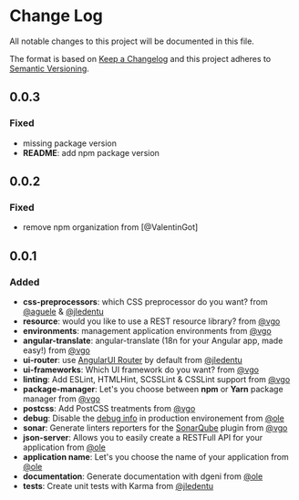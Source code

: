 # Change Log

All notable changes to this project will be documented in this file.

The format is based on [Keep a Changelog](http://keepachangelog.com/) and this project adheres to [Semantic Versioning](http://semver.org/).

## 0.0.3

### Fixed

- missing package version
- **README**: add npm package version

## 0.0.2

### Fixed

- remove npm organization from [@ValentinGot]

## 0.0.1

### Added

- **css-preprocessors**: which CSS preprocessor do you want? from [@aguele] & [@jledentu]
- **resource**: would you like to use a REST resource library? from [@vgo]
- **environments**: management application environments from [@vgo]
- **angular-translate**: angular-translate (18n for your Angular app, made easy!) from [@vgo]
- **ui-router**: use [AngularUI Router](https://github.com/angular-ui/ui-router) by default from [@jledentu]
- **ui-frameworks**: Which UI framework do you want? from [@vgo]
- **linting**: Add ESLint, HTMLHint, SCSSLint & CSSLint support from [@vgo]
- **package-manager**: Let's you choose between **npm** or **Yarn** package manager from [@vgo]
- **postcss**: Add PostCSS treatments from [@vgo]
- **debug**: Disable the [debug info](https://docs.angularjs.org/api/ng/provider/$compileProvider#debugInfoEnabled) in production environement from [@ole]
- **sonar**: Generate linters reporters for the [SonarQube](https://github.com/groupe-sii/sonar-web-frontend-plugin) plugin from [@vgo]
- **json-server**: Allows you to easily create a RESTFull API for your application from [@ole]
- **application name**: Let's you choose the name of your application from [@ole]
- **documentation**: Generate documentation with dgeni from [@ole]
- **tests**: Create unit tests with Karma from [@jledentu]

[@aguele]: https://github.com/aguele
[@jledentu]: https://github.com/jledentu
[@ole]: https://github.com/liollury
[@vgo]: https://github.com/ValentinGot

